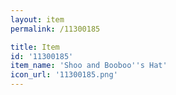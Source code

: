 ```yaml
---
layout: item
permalink: /11300185

title: Item
id: '11300185'
item_name: 'Shoo and Booboo''s Hat'
icon_url: '11300185.png'
---
```

